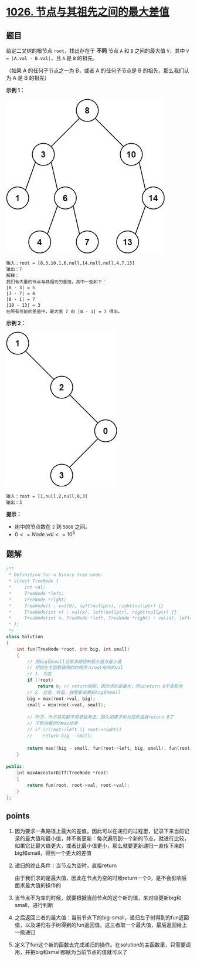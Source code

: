 # [1026. 节点与其祖先之间的最大差值](https://leetcode.cn/problems/maximum-difference-between-node-and-ancestor/)



## 题目

给定二叉树的根节点 `root`，找出存在于 **不同** 节点 `A` 和 `B` 之间的最大值 `V`，其中 `V = |A.val - B.val|`，且 `A` 是 `B` 的祖先。

（如果 A 的任何子节点之一为 B，或者 A 的任何子节点是 B 的祖先，那么我们认为 A 是 B 的祖先）

 

**示例 1：**

![img](./assets/tmp-tree.jpg)

```
输入：root = [8,3,10,1,6,null,14,null,null,4,7,13]
输出：7
解释： 
我们有大量的节点与其祖先的差值，其中一些如下：
|8 - 3| = 5
|3 - 7| = 4
|8 - 1| = 7
|10 - 13| = 3
在所有可能的差值中，最大值 7 由 |8 - 1| = 7 得出。
```

**示例 2：**

![img](./assets/tmp-tree-1.jpg)

```
输入：root = [1,null,2,null,0,3]
输出：3
```

 

**提示：**

- 树中的节点数在 `2` 到 `5000` 之间。
- $0 <= Node.val <= 10^5$



## 题解

```cpp
/**
 * Definition for a binary tree node.
 * struct TreeNode {
 *     int val;
 *     TreeNode *left;
 *     TreeNode *right;
 *     TreeNode() : val(0), left(nullptr), right(nullptr) {}
 *     TreeNode(int x) : val(x), left(nullptr), right(nullptr) {}
 *     TreeNode(int x, TreeNode *left, TreeNode *right) : val(x), left(left), right(right) {}
 * };
 */
class Solution
{
    int fun(TreeNode *root, int big, int small)
    {
        // 用big和small记录该路径的最大值与最小值
        // 初始在主函数调用的时候传入root指向的val
        // 1. 为空
        if (!root)
            return 0; // return啥呢。因为求的是最大，所以return 0不会影响
        // 2. 非空，有值，就需要去更新big和small
        big = max(root->val, big);
        small = min(root->val, small);

        // 叶子。叶子其实都不用单独考虑，因为如果子树为空的话就return 0了
        // 不影响最后的max结果
        // if (!(root->left || root->right))
        //    return big - small;

        return max({big - small, fun(root->left, big, small), fun(root->right, big, small)});
    }

public:
    int maxAncestorDiff(TreeNode *root)
    {
        return fun(root, root->val, root->val);
    }
};
```





## points

1. 因为要求一条路径上最大的差值，因此可以在递归的过程里，记录下来当前记录的最大值和最小值，并不断更新：每次遍历到一个新的节点，就进行比较，如果它比最大值更大，或者比最小值更小，那么就要更新递归一直传下来的big和small，得到一个更大的差值

2. 递归的终止条件：当节点为空时，直接return

   由于我们求的是最大值，因此在节点为空的时候return一个0，是不会影响后面求最大值的操作的

3. 当节点不为空的时候，就要根据当前节点的这个新的值，来对应更新big和small，进行判断

4. 之后返回三者的最大值：当前节点下的big-small，递归左子树得到的fun返回值，以及递归右子树得到的fun返回值。这三者取一个最大值，最后返回给上一级递归

5. 定义了fun这个新的函数去完成递归的操作。在solution的主函数里，只需要调用，并把big和small都赋为当前节点的值就可以了